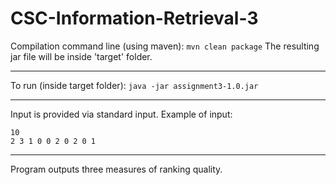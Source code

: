 CSC-Information-Retrieval-3
===========================
Compilation command line (using maven):
```mvn clean package```
The resulting jar file will be inside 'target' folder.

------------

To run (inside target folder):
```java -jar assignment3-1.0.jar```

------------

Input is provided via standard input.
Example of input:
```
10
2 3 1 0 0 2 0 2 0 1
```

------------

Program outputs three measures of ranking quality.
